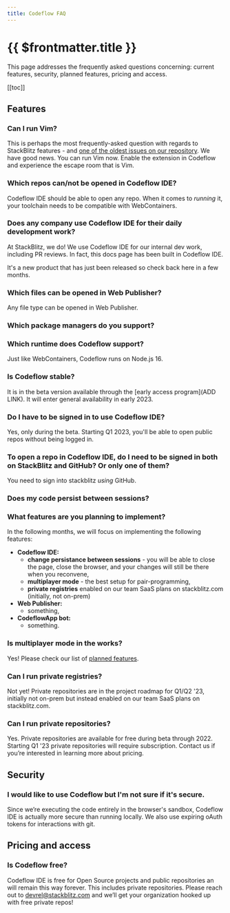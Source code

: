 ```yaml
---
title: Codeflow FAQ
---
```


# {{ $frontmatter.title }}

This page addresses the frequently asked questions concerning: current features, security, planned features, pricing and access.

[[toc]]

## Features

### Can I run Vim?

This is perhaps the most frequently-asked question with regards to StackBlitz features - and [one of the oldest issues on our repository](https://github.com/stackblitz/core/issues/3). We have good news. You can run Vim now. Enable the extension in Codeflow and experience the escape room that is Vim.

### Which repos can/not be opened in Codeflow IDE?

Codeflow IDE should be able to open any repo. When it comes to *running* it, your toolchain needs to be compatible with WebContainers.

### Does any company use Codeflow IDE for their daily development work?

At StackBlitz, we do! We use Codeflow IDE for our internal dev work, including PR reviews. In fact, this docs page has been built in Codeflow IDE.

It's a new product that has just been released so check back here in a few months.

### Which files can be opened in Web Publisher?

Any file type can be opened in Web Publisher.

### Which package managers do you support?

<!--@include: ./parts/supported-packages.md-->

### Which runtime does Codeflow support?

Just like WebContainers, Codeflow runs on Node.js 16.

### Is Codeflow stable?
It is in the beta version available through the [early access program](ADD LINK). It will enter general availability in early 2023.

### Do I have to be signed in to use Codeflow IDE? 

Yes, only during the beta. Starting Q1 2023, you'll be able to open public repos without being logged in.

### To open a repo in Codeflow IDE, do I need to be signed in both on StackBlitz and GitHub? Or only one of them?

You need to sign into stackblitz *using* GitHub.

### Does my code persist between sessions?

<!--@include: ./parts/persistance.md-->

### What features are you planning to implement?

In the following months, we will focus on implementing the following features:
- **Codeflow IDE:**
    - **change persistance between sessions** - you will be able to close the page, close the browser, and your changes will still be there when you reconvene,
    - **multiplayer mode** - the best setup for pair-programming,
    - **private registries** enabled on our team SaaS plans on stackblitz.com (initially, not on-prem)
- **Web Publisher:**
    - something,
- **CodeflowApp bot:**
    - something.

### Is multiplayer mode in the works?
Yes! Please check our list of [planned features](#what-features-are-you-planning-to-implement).

### Can I run private registries?

Not yet! Private repositories are in the project roadmap for Q1/Q2 '23, initially not on-prem but instead enabled on our team SaaS plans on stackblitz.com.

### Can I run private repositories?

Yes. Private repositories are available for free during beta through 2022. Starting Q1 '23 private repositories will require subscription. Contact us if you’re interested in learning more about pricing.

## Security 

### I would like to use Codeflow but I'm not sure if it's secure.

Since we’re executing the code entirely in the browser's sandbox, Codeflow IDE is actually more secure than running locally. We also use expiring oAuth tokens for interactions with git.

## Pricing and access

### Is Codeflow free?

Codeflow IDE is free for Open Source projects and public repositories an will remain this way forever. This includes private repositories. Please reach out to [devrel@stackblitz.com](mailto:devrel@stackblitz.com) and we’ll get your organization hooked up with free private repos! 

